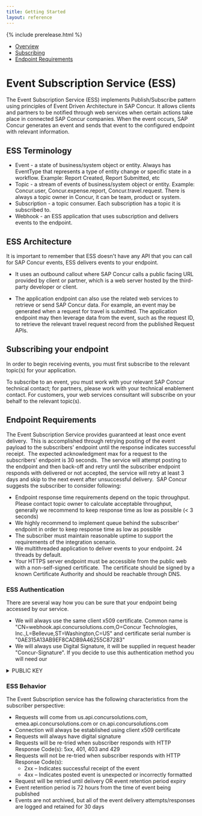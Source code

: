 ```yaml
---
title: Getting Started
layout: reference
---
```


{% include prerelease.html %}

* [Overview](#overview)
* [Subscribing](#subscribing)
* [Endpoint Requirements](#endpoint-requirements)

# <a name="ESS"></a>Event Subscription Service (ESS)

The Event Subscription Service (ESS) implements Publish/Subscribe pattern using principles of Event Driven Architecture in SAP Concur. It allows clients and partners to be notified through web services when certain actions take place in connected SAP Concur companies. When the event occurs, SAP Concur generates an event and sends that event to the configured endpoint with relevant information.

## ESS Terminology
* Event - a state of business/system object or entity. Always has EventType that represents a type of entity change or specific state in a workflow. Example: Report Created, Report Submitted, etc
* Topic - a stream of events of business/system object or entity. Example: Concur.user, Concur.expense.report, Concur.travel.request. There is always a topic owner in Concur, it can be team, product or system.
* Subscription - a topic consumer. Each subscription has a topic it is subscribed to.  
* Webhook - an ESS application that uses subscription and delivers events to the endpoint.

## ESS Architecture

It is important to remember that ESS doesn't have any API that you can call for SAP Concur events, ESS delivers events to your endpoint.

* It uses an outbound callout where SAP Concur calls a public facing URL provided by client or partner, which is a web server hosted by the third-party developer or client.

* The application endpoint can also use the related web services to retrieve or send SAP Concur data. For example, an event may be generated when a request for travel is submitted. The application endpoint may then leverage data from the event, such as the request ID, to retrieve the relevant travel request record from the published Request APIs.


## <a name="subscribing"></a>Subscribing your endpoint

In order to begin receiving events, you must first subscribe to the relevant topic(s) for your application.

To subscribe to an event, you must work with your relevant SAP Concur technical contact; for partners, please work with your technical enablement contact. For customers, your web services consultant will subscribe on your behalf to the relevant topic(s).

## <a name="endpoint-requirements"></a>Endpoint Requirements

The Event Subscription Service provides guaranteed at least once event delivery.  This is accomplished through retrying posting of the event payload to the subscribers' endpoint until the response indicates successful receipt.  The expected acknowledgment max for a request to the subscribers' endpoint is 30 seconds.  The service will attempt posting to the endpoint and then back-off and retry until the subscriber endpoint responds with delivered or not accepted, the service will retry at least 3 days and skip to the next event after unsuccessful delivery.  SAP Concur suggests the subscriber to consider following:
* Endpoint response time requirements depend on the topic throughput. Please contact topic owner to calculate acceptable throughput, generally we recommend to keep response time as low   as possible (< 3 seconds)
* We highly recommend to implement queue behind the subscriber' endpoint in order to keep response time as low as possible   
* The subscriber must maintain reasonable uptime to support the requirements of the integration scenario.
* We multithreaded application to deliver events to your endpoint. 24 threads by default.
* Your HTTPS server endpoint must be accessible from the public web with a non-self-signed certificate.  The certificate should be signed by a known Certificate Authority and should be reachable through DNS.

### ESS Authentication

There are several way how you can be sure that your endpoint being accessed by our service.
* We will always use the same client x509 certificate. Common name is "CN=webhook.api.concursolutions.com,O=Concur Technologies\, Inc.,L=Bellevue,ST=Washington,C=US" and certificate serial number is "0AE315A13AB9EF8CADB9A46255C87283"
* We will always use Digital Signature, it will be supplied in request header "Concur-Signature". If you decide to use this authentication method you will need  our
<details><summary>PUBLIC KEY</summary>
<p>
```
-----BEGIN PUBLIC KEY-----
MIIBIjANBgkqhkiG9w0BAQEFAAOCAQ8AMIIBCgKCAQEAxS1LsXrEWEEMPooLHa4r
osCAnmkO3HaBAk0YcsDMR6hQeuQNLqRWP65TpbfTbKWmZ22Hzep3Ekhs1qvSZgI+
iq/bnVeDhkcD+LqVQGP+7fyE0E0bO96FOzMmtbRet4wAiiE9+uw5GmZfg+fRG3yI
y2N5u5p7VHJ1RwNugrIUQjhrLvZc+lhqR/aKTxQCQ5CGAgLZIcr3FIWCWrSBMK3d
Wy3KI+qe3ZX0STrCCNxl2UFnuuAa2RZZ2j4QtWHlNkyK+UEup+cGkvpc1XrT7anL
HlbTP6jE7MqB5sJ9r2EEzrJzJZjD13UqlzvI61tTC8SKpuk5AEaSsUV7RKlKUCjB
8wIDAQAB
-----END PUBLIC KEY-----
```
</p>
</details>



### <a name="event-subscription-service-behavior"></a>ESS Behavior

The Event Subscription service has the following characteristics from the subscriber perspective:

* Requests will come from us.api.concursolutions.com, emea.api.concursolutions.com or cn.api.concursolutions.com
* Connection will always be established using client x509 certificate
* Requests will always have digital signature
* Requests will be re-tried when subscriber responds with HTTP Response Code(s): 5xx, 401, 403 and 429
* Requests will not be re-tried when subscriber responds with HTTP Response Code(s):
  * 2xx – Indicates successful receipt of the event
  * 4xx – Indicates posted event is unexpected or incorrectly formatted
* Request will be retried until delivery OR event retention period expiry
* Event retention period is 72 hours from the time of event being published
* Events are not archived, but all of the event delivery attempts/responses are logged and retained for 30 days
